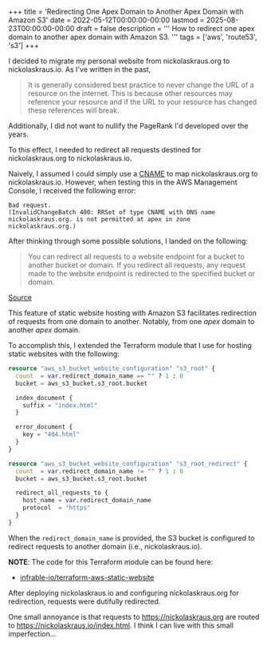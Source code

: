 +++
title = 'Redirecting One Apex Domain to Another Apex Domain with Amazon S3'
date = 2022-05-12T00:00:00-00:00
lastmod = 2025-08-23T00:00:00-00:00
draft = false
description = '''
How to redirect one apex domain to another apex domain with Amazon S3.
'''
tags = ['aws', 'route53', 's3']
+++

I decided to migrate my personal website from nickolaskraus.org to
nickolaskraus.io. As I've written in the past,

>It is generally considered best practice to never change the URL of a resource
>on the internet. This is because other resources may reference your resource
>and if the URL to your resource has changed these references will break.

Additionally, I did not want to nullify the PageRank I'd developed over the
years.

To this effect, I needed to redirect all requests destined for
nickolaskraus.org to nickolaskraus.io.

Naively, I assumed I could simply use a [CNAME][CNAME] to map nickolaskraus.org
to nickolaskraus.io. However, when testing this in the AWS Management Console,
I received the following error:

```
Bad request.
(InvalidChangeBatch 400: RRSet of type CNAME with DNS name nickolaskraus.org. is not permitted at apex in zone nickolaskraus.org.)
```

After thinking through some possible solutions, I landed on the following:

>You can redirect all requests to a website endpoint for a bucket to another
>bucket or domain. If you redirect all requests, any request made to the
>website endpoint is redirected to the specified bucket or domain.

[Source][Source]

This feature of static website hosting with Amazon S3 facilitates redirection
of requests from one domain to another. Notably, from one *apex* domain to
another *apex* domain.

To accomplish this, I extended the Terraform module that I use for hosting
static websites with the following:

```terraform
resource "aws_s3_bucket_website_configuration" "s3_root" {
  count  = var.redirect_domain_name == "" ? 1 : 0
  bucket = aws_s3_bucket.s3_root.bucket

  index_document {
    suffix = "index.html"
  }

  error_document {
    key = "404.html"
  }
}

resource "aws_s3_bucket_website_configuration" "s3_root_redirect" {
  count  = var.redirect_domain_name != "" ? 1 : 0
  bucket = aws_s3_bucket.s3_root.bucket

  redirect_all_requests_to {
    host_name = var.redirect_domain_name
    protocol  = "https"
  }
}
```

When the `redirect_domain_name` is provided, the S3 bucket is configured to
redirect requests to another domain (i.e., nickolaskraus.io).

**NOTE**: The code for this Terraform module can be found here:
- [infrable-io/terraform-aws-static-website][infrable-io/terraform-aws-static-website]

After deploying nickolaskraus.io and configuring nickolaskraus.org for
redirection, requests were dutifully redirected.

One small annoyance is that requests to https://nickolaskraus.org are routed to
https://nickolaskraus.io/index.html. I think I can live with this small
imperfection...

[CNAME]: https://en.wikipedia.org/wiki/CNAME_record
[Source]: https://docs.aws.amazon.com/AmazonS3/latest/userguide/how-to-page-redirect.html#redirect-endpoint-host
[infrable-io/terraform-aws-static-website]: https://github.com/infrable-io/terraform-aws-static-website
